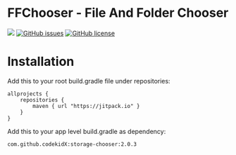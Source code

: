 # FFChooser - File And Folder Chooser
[![](https://img.shields.io/badge/jitpack-...-lightgrey.svg?style=for-the-badge)](https://jitpack.io/#Porush/FFChooser) 
[![GitHub issues](https://img.shields.io/github/issues/Porush/FFChooser.svg?style=for-the-badge)](https://github.com/Porush/FFChooser/issues)
 [![GitHub license](https://img.shields.io/github/license/Porush/FFChooser.svg?style=for-the-badge)](https://github.com/Porush/FFChooser/blob/master/LICENSE)

# Installation
Add this to your root build.gradle file under repositories:

```
allprojects {
	repositories {
		maven { url "https://jitpack.io" }
	}
}
```

Add this to your app level build.gradle as dependency:
```
com.github.codekidX:storage-chooser:2.0.3
```
